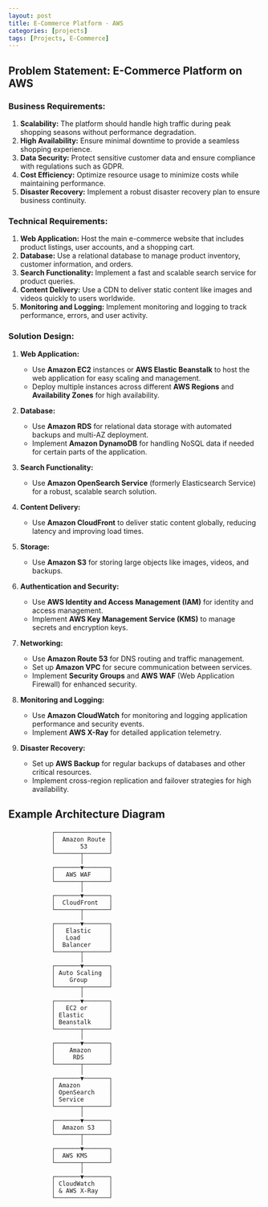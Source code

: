 ```yaml
---
layout: post
title: E-Commerce Platform - AWS
categories: [projects]
tags: [Projects, E-Commerce]
---
```

## Problem Statement: E-Commerce Platform on AWS

### Business Requirements:

1. **Scalability:** The platform should handle high traffic during peak shopping seasons without performance degradation.
2. **High Availability:** Ensure minimal downtime to provide a seamless shopping experience.
3. **Data Security:** Protect sensitive customer data and ensure compliance with regulations such as GDPR.
4. **Cost Efficiency:** Optimize resource usage to minimize costs while maintaining performance.
5. **Disaster Recovery:** Implement a robust disaster recovery plan to ensure business continuity.

### Technical Requirements:

1. **Web Application:** Host the main e-commerce website that includes product listings, user accounts, and a shopping cart.
2. **Database:** Use a relational database to manage product inventory, customer information, and orders.
3. **Search Functionality:** Implement a fast and scalable search service for product queries.
4. **Content Delivery:** Use a CDN to deliver static content like images and videos quickly to users worldwide.
5. **Monitoring and Logging:** Implement monitoring and logging to track performance, errors, and user activity.

### Solution Design:

1. **Web Application:**
   - Use **Amazon EC2** instances or **AWS Elastic Beanstalk** to host the web application for easy scaling and management.
   - Deploy multiple instances across different **AWS Regions** and **Availability Zones** for high availability.

2. **Database:**
   - Use **Amazon RDS** for relational data storage with automated backups and multi-AZ deployment.
   - Implement **Amazon DynamoDB** for handling NoSQL data if needed for certain parts of the application.

3. **Search Functionality:**
   - Use **Amazon OpenSearch Service** (formerly Elasticsearch Service) for a robust, scalable search solution.

4. **Content Delivery:**
   - Use **Amazon CloudFront** to deliver static content globally, reducing latency and improving load times.

5. **Storage:**
   - Use **Amazon S3** for storing large objects like images, videos, and backups.

6. **Authentication and Security:**
   - Use **AWS Identity and Access Management (IAM)** for identity and access management.
   - Implement **AWS Key Management Service (KMS)** to manage secrets and encryption keys.

7. **Networking:**
   - Use **Amazon Route 53** for DNS routing and traffic management.
   - Set up **Amazon VPC** for secure communication between services.
   - Implement **Security Groups** and **AWS WAF** (Web Application Firewall) for enhanced security.

8. **Monitoring and Logging:**
   - Use **Amazon CloudWatch** for monitoring and logging application performance and security events.
   - Implement **AWS X-Ray** for detailed application telemetry.

9. **Disaster Recovery:**
   - Set up **AWS Backup** for regular backups of databases and other critical resources.
   - Implement cross-region replication and failover strategies for high availability.

## Example Architecture Diagram

```plaintext
            ┌───────────────┐
            │  Amazon Route │
            │       53      │
            └───────┬───────┘
                    │
            ┌───────▼───────┐
            │   AWS WAF     │
            └───────┬───────┘
                    │
            ┌───────▼───────┐
            │  CloudFront   │
            └───────┬───────┘
                    │
            ┌───────▼───────┐
            │   Elastic     │
            │   Load        │
            │  Balancer     │
            └───────┬───────┘
                    │
            ┌───────▼───────┐
            │ Auto Scaling  │
            │    Group      │
            └───────┬───────┘
                    │
            ┌───────▼───────┐
            │   EC2 or      │
            │ Elastic       │
            │ Beanstalk     │
            └───────┬───────┘
                    │
            ┌───────▼───────┐
            │    Amazon     │
            │     RDS       │
            └───────┬───────┘
                    │
            ┌───────▼───────┐
            │ Amazon        │
            │ OpenSearch    │
            │ Service       │
            └───────┬───────┘
                    │
            ┌───────▼───────┐
            │  Amazon S3    │
            └───────┬───────┘
                    │
            ┌───────▼───────┐
            │  AWS KMS      │
            └───────┬───────┘
                    │
            ┌───────▼───────┐
            │ CloudWatch    │
            │ & AWS X-Ray   │
            └───────────────┘
```